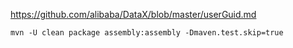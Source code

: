 https://github.com/alibaba/DataX/blob/master/userGuid.md
```$xslt
mvn -U clean package assembly:assembly -Dmaven.test.skip=true
```

